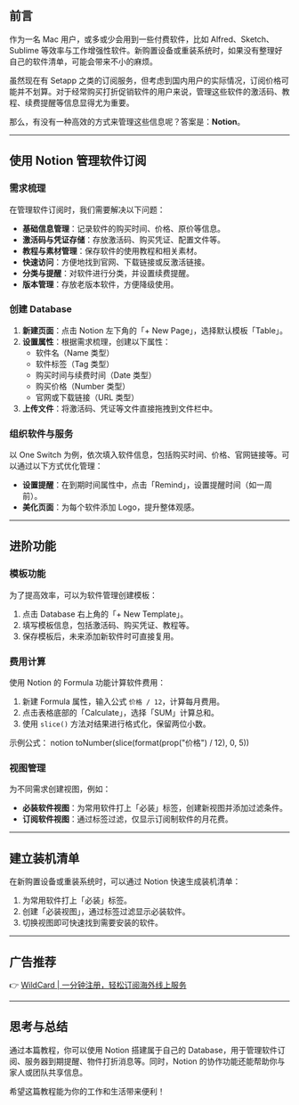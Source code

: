 ## 前言

作为一名 Mac 用户，或多或少会用到一些付费软件，比如 Alfred、Sketch、Sublime 等效率与工作增强性软件。新购置设备或重装系统时，如果没有整理好自己的软件清单，可能会带来不小的麻烦。

虽然现在有 Setapp 之类的订阅服务，但考虑到国内用户的实际情况，订阅价格可能并不划算。对于经常购买打折促销软件的用户来说，管理这些软件的激活码、教程、续费提醒等信息显得尤为重要。

那么，有没有一种高效的方式来管理这些信息呢？答案是：**Notion**。

---

## 使用 Notion 管理软件订阅

### 需求梳理

在管理软件订阅时，我们需要解决以下问题：

- **基础信息管理**：记录软件的购买时间、价格、原价等信息。
- **激活码与凭证存储**：存放激活码、购买凭证、配置文件等。
- **教程与素材管理**：保存软件的使用教程和相关素材。
- **快速访问**：方便地找到官网、下载链接或反激活链接。
- **分类与提醒**：对软件进行分类，并设置续费提醒。
- **版本管理**：存放老版本软件，方便降级使用。

### 创建 Database

1. **新建页面**：点击 Notion 左下角的「+ New Page」，选择默认模板「Table」。
2. **设置属性**：根据需求梳理，创建以下属性：
   - 软件名（Name 类型）
   - 软件标签（Tag 类型）
   - 购买时间与续费时间（Date 类型）
   - 购买价格（Number 类型）
   - 官网或下载链接（URL 类型）
3. **上传文件**：将激活码、凭证等文件直接拖拽到文件栏中。

### 组织软件与服务

以 One Switch 为例，依次填入软件信息，包括购买时间、价格、官网链接等。可以通过以下方式优化管理：

- **设置提醒**：在到期时间属性中，点击「Remind」，设置提醒时间（如一周前）。
- **美化页面**：为每个软件添加 Logo，提升整体观感。

---

## 进阶功能

### 模板功能

为了提高效率，可以为软件管理创建模板：

1. 点击 Database 右上角的「+ New Template」。
2. 填写模板信息，包括激活码、购买凭证、教程等。
3. 保存模板后，未来添加新软件时可直接复用。

### 费用计算

使用 Notion 的 Formula 功能计算软件费用：

1. 新建 Formula 属性，输入公式 `价格 / 12`，计算每月费用。
2. 点击表格底部的「Calculate」，选择「SUM」计算总和。
3. 使用 `slice()` 方法对结果进行格式化，保留两位小数。

示例公式：
notion
toNumber(slice(format(prop("价格") / 12), 0, 5))


### 视图管理

为不同需求创建视图，例如：

- **必装软件视图**：为常用软件打上「必装」标签，创建新视图并添加过滤条件。
- **订阅软件视图**：通过标签过滤，仅显示订阅制软件的月花费。

---

## 建立装机清单

在新购置设备或重装系统时，可以通过 Notion 快速生成装机清单：

1. 为常用软件打上「必装」标签。
2. 创建「必装视图」，通过标签过滤显示必装软件。
3. 切换视图即可快速找到需要安装的软件。

---

## 广告推荐

👉 [WildCard | 一分钟注册，轻松订阅海外线上服务](https://bit.ly/bewildcard)

---

## 思考与总结

通过本篇教程，你可以使用 Notion 搭建属于自己的 Database，用于管理软件订阅、服务器到期提醒、物件打折消息等。同时，Notion 的协作功能还能帮助你与家人或团队共享信息。

希望这篇教程能为你的工作和生活带来便利！